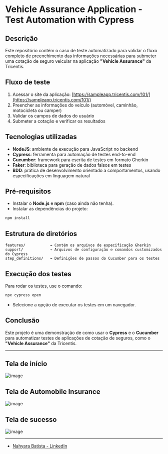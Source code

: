 # Vehicle Assurance Application - Test Automation with Cypress

## Descrição  
Este repositório contém o caso de teste automatizado para validar o fluxo completo de preenchimento das informações necessárias para submeter uma cotação de seguro veicular na aplicação **"Vehicle Assurance"** da Tricentis.

## Fluxo de teste  

1. Acessar o site da aplicação: [https://sampleapp.tricentis.com/101/](https://sampleapp.tricentis.com/101/)
2. Preencher as informações do veículo (automóvel, caminhão, motocicleta ou camper)
3. Validar os campos de dados do usuário
4. Submeter a cotação e verificar os resultados

## Tecnologias utilizadas

- **NodeJS**: ambiente de execução para JavaScript no backend
- **Cypress**: ferramenta para automação de testes end-to-end
- **Cucumber**: framework para escrita de testes em formato Gherkin
- **Faker**: biblioteca para geração de dados falsos em testes
- **BDD**: prática de desenvolvimento orientado a comportamentos, usando especificações em linguagem natural

## Pré-requisitos

- Instalar o **Node.js** e **npm** (caso ainda não tenha).  
- Instalar as dependências do projeto:
```bash
npm install
```

## Estrutura de diretórios

```plaintext
features/           → Contém os arquivos de especificação Gherkin  
support/            → Arquivos de configuração e comandos customizados do Cypress  
step_definitions/   → Definições de passos do Cucumber para os testes
```

## Execução dos testes

Para rodar os testes, use o comando:

```bash
npx cypress open
```

- Selecione a opção de executar os testes em um navegador.

## Conclusão  
Este projeto é uma demonstração de como usar o **Cypress** e o **Cucumber** para automatizar testes de aplicações de cotação de seguros, como o **"Vehicle Assurance"** da Tricentis.

----

## Tela de início
![image](https://github.com/user-attachments/assets/49fe4394-635e-4efb-92ac-a2dbcd084750)

## Tela de Automobile Insurance
![image](https://github.com/user-attachments/assets/8bbc7bff-7ea3-4d96-b301-ae331f007786)

## Tela de sucesso
![image](https://github.com/user-attachments/assets/ef7f8965-7a04-4204-be9a-bbb748d6238f)

----

- [Nahyara Batista - LinkedIn](https://www.linkedin.com/in/nahyarabs)


